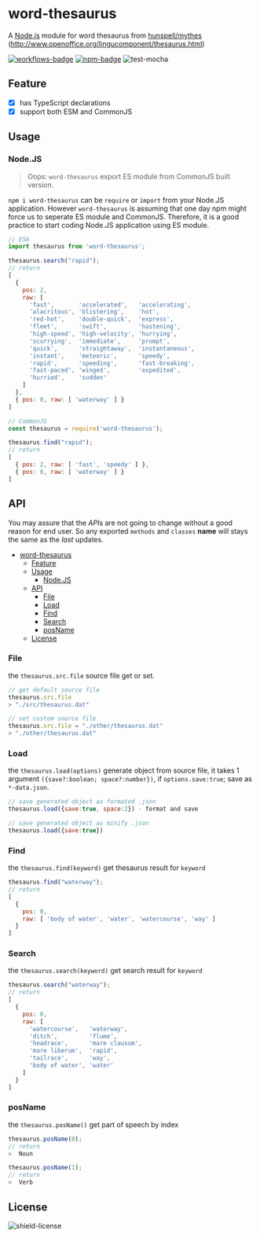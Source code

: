 # word-thesaurus

A [Node.js](#nodejs) module for word thesaurus from [hunspell/mythes](https://github.com/hunspell/mythes) (<http://www.openoffice.org/lingucomponent/thesaurus.html>)

[![workflows-badge]][workflows]
[![npm-badge]][npm]
![test-mocha]

## Feature

- [x] has TypeScript declarations
- [x] support both ESM and CommonJS

## Usage

### Node.JS

> Oops: `word-thesaurus` export ES module from CommonJS built version.

`npm i word-thesaurus` can be `require` or `import` from your Node.JS application. However `word-thesaurus` is assuming that one day npm might force us to seperate ES module and CommonJS. Therefore, it is a good practice to start coding Node.JS application using ES module.

```js
// ES6
import thesaurus from 'word-thesaurus';

thesaurus.search("rapid");
// return
[
  {
    pos: 2,
    raw: [
      'fast',       'accelerated',   'accelerating',
      'alacritous', 'blistering',    'hot',
      'red-hot',    'double-quick',  'express',
      'fleet',      'swift',         'hastening',
      'high-speed', 'high-velocity', 'hurrying',
      'scurrying',  'immediate',     'prompt',
      'quick',      'straightaway',  'instantaneous',
      'instant',    'meteoric',      'speedy',
      'rapid',      'speeding',      'fast-breaking',
      'fast-paced', 'winged',        'expedited',
      'hurried',    'sudden'
    ]
  },
  { pos: 0, raw: [ 'waterway' ] }
]
```

```js
// CommonJS
const thesaurus = require('word-thesaurus');

thesaurus.find("rapid");
// return
[
  { pos: 2, raw: [ 'fast', 'speedy' ] },
  { pos: 0, raw: [ 'waterway' ] }
]
```

## API

You may assure that the *API*s are not going to change without a good reason for end user. So any exported `methods` and `classes` **name** will stays the same as the *last* updates.

- [word-thesaurus](#word-thesaurus)
  - [Feature](#feature)
  - [Usage](#usage)
    - [Node.JS](#nodejs)
  - [API](#api)
    - [File](#file)
    - [Load](#load)
    - [Find](#find)
    - [Search](#search)
    - [posName](#posname)
  - [License](#license)

### File

the `thesaurus.src.file` source file get or set.

```js
// get default source file
thesaurus.src.file
> "./src/thesaurus.dat"

// set custom source file
thesaurus.src.file = "./other/thesaurus.dat"
> "./other/thesaurus.dat"
```

### Load

the `thesaurus.load(options)` generate object from source file, it takes 1 argument `({save?:boolean; space?:number})`, if `options.save:true`; save as `*-data.json`.

```js
// save generated object as formated .json
thesaurus.load({save:true, space:2}) - format and save

// save generated object as minify .json
thesaurus.load({save:true})
```

### Find

the `thesaurus.find(keyword)` get thesaurus result for `keyword`

```js
thesaurus.find("waterway");
// return
[ 
  { 
    pos: 0,
    raw: [ 'body of water', 'water', 'watercourse', 'way' ]
  }
]
```

### Search

the `thesaurus.search(keyword)` get search result for `keyword`

```js
thesaurus.search("waterway");
// return
[
  {
    pos: 0,
    raw: [
      'watercourse',   'waterway',
      'ditch',         'flume',
      'headrace',      'mare clausum',
      'mare liberum',  'rapid',
      'tailrace',      'way',
      'body of water', 'water'
    ]
  }
]
```

### posName

the `thesaurus.posName()` get part of speech by index

```js
thesaurus.posName(0);
// return
>  Noun

thesaurus.posName(1);
// return
>  Verb
```

## License

![shield-license]

[workflows-badge]: https://github.com/khensolomon/word-thesaurus/workflows/Node/badge.svg
[workflows]: https://github.com/khensolomon/word-thesaurus/actions/workflows/node.yml
[test-mocha]: https://img.shields.io/badge/test-mocha-green.svg?longCache=true

[npm-badge]: https://img.shields.io/npm/dt/word-thesaurus.svg
[npm]: https://www.npmjs.com/package/word-thesaurus
[shield-license]: https://img.shields.io/github/license/khensolomon/word-thesaurus?style=social
